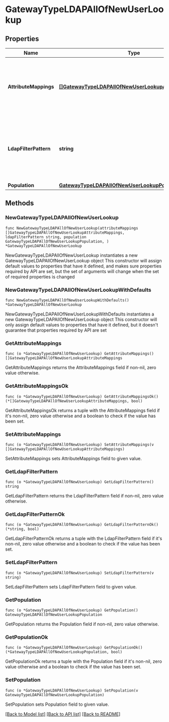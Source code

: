 # GatewayTypeLDAPAllOfNewUserLookup

## Properties

Name | Type | Description | Notes
------------ | ------------- | ------------- | -------------
**AttributeMappings** | [**[]GatewayTypeLDAPAllOfNewUserLookupAttributeMappings**](GatewayTypeLDAPAllOfNewUserLookupAttributeMappings.md) | A list of objects supplying a mapping of PingOne attributes to external LDAP attributes. One of the entries must be a mapping for \&quot;username&#x60;. This is required for the PingOne user schema. | 
**LdapFilterPattern** | **string** | The LDAP user search filter to use to match users against the entered user identifier at login. For example, (((uid&#x3D;${identifier})(mail&#x3D;${identifier})). Alternatively, this can be a search against the user directory. | 
**Population** | [**GatewayTypeLDAPAllOfNewUserLookupPopulation**](GatewayTypeLDAPAllOfNewUserLookupPopulation.md) |  | 

## Methods

### NewGatewayTypeLDAPAllOfNewUserLookup

`func NewGatewayTypeLDAPAllOfNewUserLookup(attributeMappings []GatewayTypeLDAPAllOfNewUserLookupAttributeMappings, ldapFilterPattern string, population GatewayTypeLDAPAllOfNewUserLookupPopulation, ) *GatewayTypeLDAPAllOfNewUserLookup`

NewGatewayTypeLDAPAllOfNewUserLookup instantiates a new GatewayTypeLDAPAllOfNewUserLookup object
This constructor will assign default values to properties that have it defined,
and makes sure properties required by API are set, but the set of arguments
will change when the set of required properties is changed

### NewGatewayTypeLDAPAllOfNewUserLookupWithDefaults

`func NewGatewayTypeLDAPAllOfNewUserLookupWithDefaults() *GatewayTypeLDAPAllOfNewUserLookup`

NewGatewayTypeLDAPAllOfNewUserLookupWithDefaults instantiates a new GatewayTypeLDAPAllOfNewUserLookup object
This constructor will only assign default values to properties that have it defined,
but it doesn't guarantee that properties required by API are set

### GetAttributeMappings

`func (o *GatewayTypeLDAPAllOfNewUserLookup) GetAttributeMappings() []GatewayTypeLDAPAllOfNewUserLookupAttributeMappings`

GetAttributeMappings returns the AttributeMappings field if non-nil, zero value otherwise.

### GetAttributeMappingsOk

`func (o *GatewayTypeLDAPAllOfNewUserLookup) GetAttributeMappingsOk() (*[]GatewayTypeLDAPAllOfNewUserLookupAttributeMappings, bool)`

GetAttributeMappingsOk returns a tuple with the AttributeMappings field if it's non-nil, zero value otherwise
and a boolean to check if the value has been set.

### SetAttributeMappings

`func (o *GatewayTypeLDAPAllOfNewUserLookup) SetAttributeMappings(v []GatewayTypeLDAPAllOfNewUserLookupAttributeMappings)`

SetAttributeMappings sets AttributeMappings field to given value.


### GetLdapFilterPattern

`func (o *GatewayTypeLDAPAllOfNewUserLookup) GetLdapFilterPattern() string`

GetLdapFilterPattern returns the LdapFilterPattern field if non-nil, zero value otherwise.

### GetLdapFilterPatternOk

`func (o *GatewayTypeLDAPAllOfNewUserLookup) GetLdapFilterPatternOk() (*string, bool)`

GetLdapFilterPatternOk returns a tuple with the LdapFilterPattern field if it's non-nil, zero value otherwise
and a boolean to check if the value has been set.

### SetLdapFilterPattern

`func (o *GatewayTypeLDAPAllOfNewUserLookup) SetLdapFilterPattern(v string)`

SetLdapFilterPattern sets LdapFilterPattern field to given value.


### GetPopulation

`func (o *GatewayTypeLDAPAllOfNewUserLookup) GetPopulation() GatewayTypeLDAPAllOfNewUserLookupPopulation`

GetPopulation returns the Population field if non-nil, zero value otherwise.

### GetPopulationOk

`func (o *GatewayTypeLDAPAllOfNewUserLookup) GetPopulationOk() (*GatewayTypeLDAPAllOfNewUserLookupPopulation, bool)`

GetPopulationOk returns a tuple with the Population field if it's non-nil, zero value otherwise
and a boolean to check if the value has been set.

### SetPopulation

`func (o *GatewayTypeLDAPAllOfNewUserLookup) SetPopulation(v GatewayTypeLDAPAllOfNewUserLookupPopulation)`

SetPopulation sets Population field to given value.



[[Back to Model list]](../README.md#documentation-for-models) [[Back to API list]](../README.md#documentation-for-api-endpoints) [[Back to README]](../README.md)


